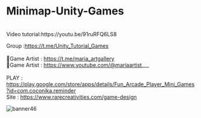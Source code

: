 # Minimap-Unity-Games
<br />
Video tutorial:https://youtu.be/91ruRFQ6LS8<br />

Group :https://t.me/Unity_Tutorial_Games<br /><br />
🎨Game Artist : https://t.me/maria_artgallery<br />
🎨Game Artist : https://www.youtube.com/@mariaartist___  <br /><br />
PLAY : https://play.google.com/store/apps/details/Fun_Arcade_Player_Mini_Games?id=com.coconika.reminder<br />
Site : https://www.rarecreativities.com/game-design <br />

![banner46](https://user-images.githubusercontent.com/83016119/216758212-a5bb6c4e-9ce7-4a6e-b19d-b9920656265e.png)
